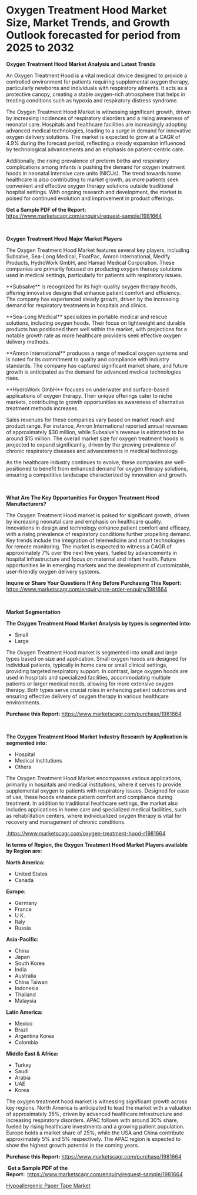 <p><h1>Oxygen Treatment Hood Market Size, Market Trends, and Growth Outlook forecasted for period from 2025 to 2032</h1></p><p><strong>Oxygen Treatment Hood Market Analysis and Latest Trends</strong></p>
<p><p>An Oxygen Treatment Hood is a vital medical device designed to provide a controlled environment for patients requiring supplemental oxygen therapy, particularly newborns and individuals with respiratory ailments. It acts as a protective canopy, creating a stable oxygen-rich atmosphere that helps in treating conditions such as hypoxia and respiratory distress syndrome.</p><p>The Oxygen Treatment Hood Market is witnessing significant growth, driven by increasing incidences of respiratory disorders and a rising awareness of neonatal care. Hospitals and healthcare facilities are increasingly adopting advanced medical technologies, leading to a surge in demand for innovative oxygen delivery solutions. The market is expected to grow at a CAGR of 4.9% during the forecast period, reflecting a steady expansion influenced by technological advancements and an emphasis on patient-centric care.</p><p>Additionally, the rising prevalence of preterm births and respiratory complications among infants is pushing the demand for oxygen treatment hoods in neonatal intensive care units (NICUs). The trend towards home healthcare is also contributing to market growth, as more patients seek convenient and effective oxygen therapy solutions outside traditional hospital settings. With ongoing research and development, the market is poised for continued evolution and improvement in product offerings.</p></p>
<p><strong>Get a Sample PDF of the Report:&nbsp;</strong> <a href="https://www.marketscagr.com/enquiry/request-sample/1981664?utm_campaign=1868&utm_medium=2&utm_source=Github&utm_content=ia&utm_term=04032025&utm_id=oxygen-treatment-hood">https://www.marketscagr.com/enquiry/request-sample/1981664</a></p>
<p>&nbsp;</p>
<p><strong>Oxygen Treatment Hood Major Market Players</strong></p>
<p><p>The Oxygen Treatment Hood Market features several key players, including Subsalve, Sea-Long Medical, FloatPac, Amron International, Medify Products, HydroWork GmbH, and Hamad Medical Corporation. These companies are primarily focused on producing oxygen therapy solutions used in medical settings, particularly for patients with respiratory issues.</p><p>**Subsalve** is recognized for its high-quality oxygen therapy hoods, offering innovative designs that enhance patient comfort and efficiency. The company has experienced steady growth, driven by the increasing demand for respiratory treatments in hospitals and clinics.</p><p>**Sea-Long Medical** specializes in portable medical and rescue solutions, including oxygen hoods. Their focus on lightweight and durable products has positioned them well within the market, with projections for a notable growth rate as more healthcare providers seek effective oxygen delivery methods.</p><p>**Amron International** produces a range of medical oxygen systems and is noted for its commitment to quality and compliance with industry standards. The company has captured significant market share, and future growth is anticipated as the demand for advanced medical technologies rises.</p><p>**HydroWork GmbH** focuses on underwater and surface-based applications of oxygen therapy. Their unique offerings cater to niche markets, contributing to growth opportunities as awareness of alternative treatment methods increases.</p><p>Sales revenues for these companies vary based on market reach and product range. For instance, Amron International reported annual revenues of approximately $30 million, while Subsalve's revenue is estimated to be around $15 million. The overall market size for oxygen treatment hoods is projected to expand significantly, driven by the growing prevalence of chronic respiratory diseases and advancements in medical technology.</p><p>As the healthcare industry continues to evolve, these companies are well-positioned to benefit from enhanced demand for oxygen therapy solutions, ensuring a competitive landscape characterized by innovation and growth.</p></p>
<p>&nbsp;</p>
<p><strong>What Are The Key Opportunities For Oxygen Treatment Hood Manufacturers?</strong></p>
<p><p>The Oxygen Treatment Hood market is poised for significant growth, driven by increasing neonatal care and emphasis on healthcare quality. Innovations in design and technology enhance patient comfort and efficacy, with a rising prevalence of respiratory conditions further propelling demand. Key trends include the integration of telemedicine and smart technologies for remote monitoring. The market is expected to witness a CAGR of approximately 7% over the next five years, fueled by advancements in hospital infrastructure and focus on maternal and infant health. Future opportunities lie in emerging markets and the development of customizable, user-friendly oxygen delivery systems.</p></p>
<p><strong>Inquire or Share Your Questions If Any Before Purchasing This Report:</strong> <a href="https://www.marketscagr.com/enquiry/pre-order-enquiry/1981664?utm_campaign=1868&utm_medium=2&utm_source=Github&utm_content=ia&utm_term=04032025&utm_id=oxygen-treatment-hood">https://www.marketscagr.com/enquiry/pre-order-enquiry/1981664</a></p>
<p>&nbsp;</p>
<p><strong>Market Segmentation</strong></p>
<p><strong>The Oxygen Treatment Hood Market Analysis by types is segmented into:</strong></p>
<p><ul><li>Small</li><li>Large</li></ul></p>
<p><p>The Oxygen Treatment Hood market is segmented into small and large types based on size and application. Small oxygen hoods are designed for individual patients, typically in home care or small clinical settings, providing targeted respiratory support. In contrast, large oxygen hoods are used in hospitals and specialized facilities, accommodating multiple patients or larger medical needs, allowing for more extensive oxygen therapy. Both types serve crucial roles in enhancing patient outcomes and ensuring effective delivery of oxygen therapy in various healthcare environments.</p></p>
<p><strong>Purchase this Report:&nbsp;</strong><a href="https://www.marketscagr.com/purchase/1981664?utm_campaign=1868&utm_medium=2&utm_source=Github&utm_content=ia&utm_term=04032025&utm_id=oxygen-treatment-hood">https://www.marketscagr.com/purchase/1981664</a></p>
<p>&nbsp;</p>
<p><strong>The Oxygen Treatment Hood Market Industry Research by Application is segmented into:</strong></p>
<p><ul><li>Hospital</li><li>Medical Institutions</li><li>Others</li></ul></p>
<p><p>The Oxygen Treatment Hood Market encompasses various applications, primarily in hospitals and medical institutions, where it serves to provide supplemental oxygen to patients with respiratory issues. Designed for ease of use, these hoods enhance patient comfort and compliance during treatment. In addition to traditional healthcare settings, the market also includes applications in home care and specialized medical facilities, such as rehabilitation centers, where individualized oxygen therapy is vital for recovery and management of chronic conditions.</p></p>
<p><a href="https://www.marketscagr.com/oxygen-treatment-hood-r1981664?utm_campaign=1868&utm_medium=2&utm_source=Github&utm_content=ia&utm_term=04032025&utm_id=oxygen-treatment-hood">&nbsp;https://www.marketscagr.com/oxygen-treatment-hood-r1981664</a></p>
<p><strong>In terms of Region, the Oxygen Treatment Hood Market Players available by Region are:</strong></p>
<p>
    <p> <strong> North America: </strong>
        <ul>
            <li>United States</li>
            <li>Canada</li>
        </ul>
        </p> 
    <p> <strong> Europe: </strong>
        <ul>
            <li>Germany</li>
            <li>France</li>
            <li>U.K.</li>
            <li>Italy</li>
            <li>Russia</li>
        </ul>
        </p> 
    <p> <strong> Asia-Pacific: </strong>
        <ul>
            <li>China</li>
            <li>Japan</li>
            <li>South Korea</li>
            <li>India</li>
            <li>Australia</li>
            <li>China Taiwan</li>
            <li>Indonesia</li>
            <li>Thailand</li>
            <li>Malaysia</li>
        </ul>
        </p> 
    <p> <strong> Latin America: </strong>
        <ul>
            <li>Mexico</li>
            <li>Brazil</li>
            <li>Argentina Korea</li>
            <li>Colombia</li>
        </ul>
        </p> 
    <p> <strong> Middle East & Africa: </strong>
        <ul>
            <li>Turkey</li>
            <li>Saudi</li>
            <li>Arabia</li>
            <li>UAE</li>
            <li>Korea</li>
        </ul>
    </p>
    </p>
<p><p>The oxygen treatment hood market is witnessing significant growth across key regions. North America is anticipated to lead the market with a valuation of approximately 35%, driven by advanced healthcare infrastructure and increasing respiratory disorders. APAC follows with around 30% share, fueled by rising healthcare investments and a growing patient population. Europe holds a market share of 25%, while the USA and China contribute approximately 5% and 5% respectively. The APAC region is expected to show the highest growth potential in the coming years.</p></p>
<p><strong>Purchase this Report: </strong><a href="https://www.marketscagr.com/purchase/1981664?utm_campaign=1868&utm_medium=2&utm_source=Github&utm_content=ia&utm_term=04032025&utm_id=oxygen-treatment-hood">https://www.marketscagr.com/purchase/1981664</a></p>
<p>&nbsp;<strong>Get a Sample PDF of the Report:&nbsp;&nbsp;</strong><a href="https://www.marketscagr.com/enquiry/request-sample/1981664?utm_campaign=1868&utm_medium=2&utm_source=Github&utm_content=ia&utm_term=04032025&utm_id=oxygen-treatment-hood">https://www.marketscagr.com/enquiry/request-sample/1981664</a></p>
<p><strong></strong></p>
<p><p><a href="https://github.com/Krish2023na/Market-Research-Report-List-7/blob/main/hypoallergenic-paper-tape-market.md?utm_campaign=1868&utm_medium=2&utm_source=Github&utm_content=ia&utm_term=04032025&utm_id=oxygen-treatment-hood">Hypoallergenic Paper Tape Market</a></p></p>